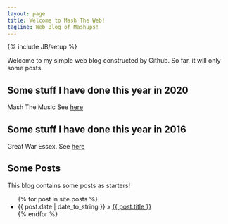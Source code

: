 ```yaml
---
layout: page
title: Welcome to Mash The Web!
tagline: Web Blog of Mashups!
---
```

{% include JB/setup %}

Welcome to my simple web blog constructed by Github. So far, it will only some posts.


## Some stuff I have done this year in 2020

<p>
Mash The Music See <a href="http://mashthemusic.github.io/">here</a>
</p>

## Some stuff I have done this year in 2016

<p>
Great War Essex. See <a href="http://mashtheweb.github.io/greatwaressex.html">here</a>
</p>

## Some Posts

This blog contains some posts as starters!

<ul class="posts">
  {% for post in site.posts %}
    <li><span>{{ post.date | date_to_string }}</span> &raquo; <a href="{{ BASE_PATH }}{{ post.url }}">{{ post.title }}</a></li>
  {% endfor %}
</ul>



